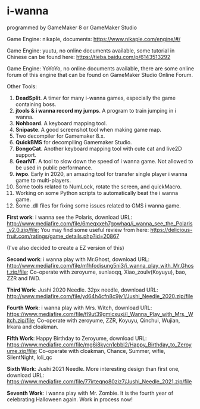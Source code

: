 # i-wanna
programmed by GameMaker 8 or GameMaker Studio

Game Engine: nikaple, documents: https://www.nikaple.com/engine/#/

Game Engine: yuutu, no online documents available, some tutorial in Chinese can be found here: https://tieba.baidu.com/p/6143513292 

Game Engine: YoYoYo, no online documents available, there are some online forum of this engine that can be found on GameMaker Studio Online Forum.

Other Tools:

1. **DeadSplit**. A timer for many i-wanna games, especially the game containing boss.
2. **jtools & i wanna record my jumps**. A program to train jumping in i wanna.
3. **Nohboard**. A keyboard mapping tool.
4. **Snipaste**. A good screenshot tool when making game map.
5. Two decompiler for Gamemaker 8.x.
6. **QuickBMS** for decompiling Gamemaker Studio.
7. **BongoCat**. Another keyboard mapping tool with cute cat and live2D support.
8. **GearNT**. A tool to slow down the speed of i wanna game. Not allowed to be used in public performance.
9. **iwpo**. Early in 2020, an amazing tool for transfer single player i wanna game to multi-players.
10. Some tools related to NumLock, rotate the screen, and quickMacro.
11. Working on some Python scripts to automatically beat the i wanna game.
12. Some .dll files for fixing some issues related to GMS i wanna game.



**First work**: i wanna see the Polaris, download URL: http://www.mediafire.com/file/6meqxxeh7gowhaq/i_wanna_see_the_Polaris_v2.0.zip/file; You may find some useful review from here: https://delicious-fruit.com/ratings/game_details.php?id=20867

(I've also decided to create a EZ version of this)



**Second work**:  i wanna play with Mr.Ghost, download URL: http://www.mediafire.com/file/m1hfodisung5ni3/i_wanna_play_with_Mr.Ghost.zip/file; Co-operate with zeroyume, sunlaoqq, Xiao_zoulv(Koyuyu), bao, ZZR and IWD.



**Third Work**: Jushi 2020 Needle. 32px needle, download URL: http://www.mediafire.com/file/yd64h4cfn8c9jv1/Jushi_Needle_2020.zip/file



**Fourth Work**: i wanna play with Mrs. Witch, download URL: https://www.mediafire.com/file/fl9ut39gmicxuxj/I_Wanna_Play_with_Mrs._Witch.zip/file; Co-operate with zeroyume, ZZR, Koyuyu, Qinchui, Wujian, Irkara and cloakman.



**Fifth Work**: Happy Birthday to Zeroyume, download URL: https://www.mediafire.com/file/mg6i8kycn1cbbl2/Happy_Birthday_to_Zeroyume.zip/file; Co-operate with cloakman, Chance, Summer, wifie, SilentNight, loli_qc



**Sixth Work**: Jushi 2021 Needle. More interesting design than first one, download URL: https://www.mediafire.com/file/77irteqno80ziz7/Jushi_Needle_2021.zip/file



**Seventh Work**: i wanna play with Mr. Zombie. It is the fourth year of celebrating Halloween again. Work in process now!